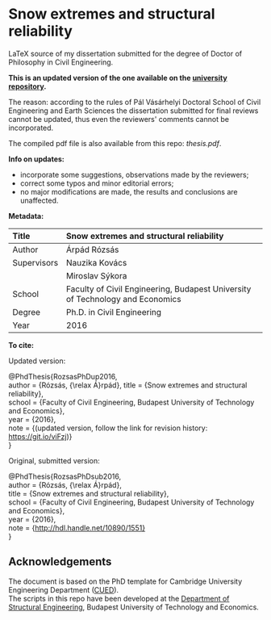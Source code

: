 Snow extremes and structural reliability
==============

LaTeX source of my dissertation submitted for the degree of Doctor of Philosophy in Civil Engineering.

__This is an updated version of the one available on the [university repository](https://repozitorium.omikk.bme.hu/handle/10890/1551?locale-attribute=en).__ 

The reason: according to the rules of Pál Vásárhelyi Doctoral School of Civil Engineering and Earth Sciences the dissertation submitted for final reviews cannot be updated, thus even the reviewers' comments cannot be incorporated.

The compiled pdf file is also available from this repo: *thesis.pdf*.

__Info on updates:__
* incorporate some suggestions, observations made by the reviewers;
* correct some typos and minor editorial errors;
* no major modifications are made, the results and conclusions are unaffected.

__Metadata:__

| Title       | Snow extremes and structural reliability                                      |
| :---------- | :-----------------------------------------------------------------------------|
| Author      | Árpád Rózsás                                                                  |  
| Supervisors | Nauzika Kovács                                                                |  
|             | Miroslav Sýkora                                                               |    
| School      | Faculty of Civil Engineering, Budapest University of Technology and Economics |    
| Degree      | Ph.D. in Civil Engineering                                                    |  
| Year        | 2016                                                                          |  

__To cite:__

Updated version:  

@PhdThesis{RozsasPhDup2016,  
  author = {Rózsás, {\relax Á}rpád},
  title =  {Snow extremes and structural reliability},  
  school = {Faculty of Civil Engineering, Budapest University of Technology and Economics},  
  year =   {2016},  
  note =   {(updated version, follow the link for revision history: https://git.io/viFzj)}  
}

Original, submitted version:  

@PhdThesis{RozsasPhDsub2016,  
  author = {Rózsás, {\relax Á}rpád},  
  title =  {Snow extremes and structural reliability},  
  school = {Faculty of Civil Engineering, Budapest University of Technology and Economics},  
  year =   {2016},  
  note =   {http://hdl.handle.net/10890/1551}  
}

  
Acknowledgements
----------------

The document is based on the PhD template for Cambridge University Engineering Department ([CUED](https://github.com/kks32/phd-thesis-template)).  
The scripts in this repo have been developed at the [Department of Structural Engineering](http://www.epito.bme.hu/hidak-es-szerkezetek-tanszek), Budapest University of Technology and Economics.
